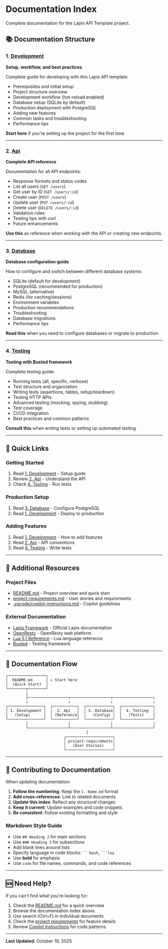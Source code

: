 # Documentation Index

Complete documentation for the Lapis API Template project.

## 📚 Documentation Structure

### 1. [Development](1.%20Development.md)
**Setup, workflow, and best practices**

Complete guide for developing with this Lapis API template:
- Prerequisites and initial setup
- Project structure overview
- Development workflow (hot-reload enabled)
- Database setup (SQLite by default)
- Production deployment with PostgreSQL
- Adding new features
- Common tasks and troubleshooting
- Performance tips

**Start here** if you're setting up the project for the first time.

---

### 2. [Api](2.%20Api.md)
**Complete API reference**

Documentation for all API endpoints:
- Response formats and status codes
- List all users (`GET /users`)
- Get user by ID (`GET /users/:id`)
- Create user (`POST /users`)
- Update user (`PUT /users/:id`)
- Delete user (`DELETE /users/:id`)
- Validation rules
- Testing tips with curl
- Future enhancements

**Use this** as reference when working with the API or creating new endpoints.

---

### 3. [Database](3.%20Database.md)
**Database configuration guide**

How to configure and switch between different database systems:
- SQLite (default for development)
- PostgreSQL (recommended for production)
- MySQL (alternative)
- Redis (for caching/sessions)
- Environment variables
- Production recommendations
- Troubleshooting
- Database migrations
- Performance tips

**Read this** when you need to configure databases or migrate to production.

---

### 4. [Testing](4.%20Testing.md)
**Testing with Busted framework**

Complete testing guide:
- Running tests (all, specific, verbose)
- Test structure and organization
- Writing tests (assertions, tables, setup/teardown)
- Testing HTTP APIs
- Advanced testing (mocking, spying, stubbing)
- Test coverage
- CI/CD integration
- Best practices and common patterns

**Consult this** when writing tests or setting up automated testing.

---

## 🚀 Quick Links

### Getting Started
1. Read [1. Development](1.%20Development.md) - Setup guide
2. Review [2. Api](2.%20Api.md) - Understand the API
3. Check [4. Testing](4.%20Testing.md) - Run tests

### Production Setup
1. Read [3. Database](3.%20Database.md) - Configure PostgreSQL
2. Read [1. Development](1.%20Development.md#production-setup-postgresql) - Deploy to production

### Adding Features
1. Read [1. Development](1.%20Development.md#adding-new-features) - How to add features
2. Read [2. Api](2.%20Api.md#contributing) - API conventions
3. Read [4. Testing](4.%20Testing.md#writing-tests) - Write tests

---

## 📖 Additional Resources

### Project Files
- [README.md](../README.md) - Project overview and quick start
- [project-requirements.md](../project-requirements.md) - User stories and requirements
- [.vscode/copilot-instructions.md](../.vscode/copilot-instructions.md) - Copilot guidelines

### External Documentation
- [Lapis Framework](https://leafo.net/lapis/) - Official Lapis documentation
- [OpenResty](https://openresty.org/) - OpenResty web platform
- [Lua 5.1 Reference](https://www.lua.org/manual/5.1/) - Lua language reference
- [Busted](https://olivinelabs.com/busted/) - Testing framework

---

## 🔄 Documentation Flow

```
┌─────────────────┐
│  README.md      │ ← Start here
│  (Quick Start)  │
└────────┬────────┘
         │
         ├──────────────────┬──────────────────┬──────────────────┐
         ↓                  ↓                  ↓                  ↓
┌────────────────┐  ┌───────────┐  ┌────────────┐  ┌──────────────┐
│ 1. Development │  │  2. Api   │  │ 3. Database│  │  4. Testing  │
│   (Setup)      │  │ (Reference│  │   (Config) │  │   (Tests)    │
└────────────────┘  └───────────┘  └────────────┘  └──────────────┘
         │                  │                  │                  │
         └──────────────────┴──────────────────┴──────────────────┘
                                    │
                          ┌─────────────────────┐
                          │ project-requirements│
                          │   (User Stories)    │
                          └─────────────────────┘
```

---

## 📝 Contributing to Documentation

When updating documentation:

1. **Follow the numbering**: Keep the `1. Name.md` format
2. **Add cross-references**: Link to related documents
3. **Update this index**: Reflect any structural changes
4. **Keep it current**: Update examples and code snippets
5. **Be consistent**: Follow existing formatting and style

### Markdown Style Guide

- Use `## Heading 2` for main sections
- Use `### Heading 3` for subsections
- Add blank lines around lists
- Specify language in code blocks: ` ```bash `, ` ```lua `
- Use **bold** for emphasis
- Use `code` for file names, commands, and code references

---

## 🆘 Need Help?

If you can't find what you're looking for:

1. Check the [README.md](../README.md) for a quick overview
2. Browse the documentation index above
3. Use search (Ctrl+F) in individual documents
4. Check the [project requirements](../project-requirements.md) for feature details
5. Review [Copilot instructions](../.vscode/copilot-instructions.md) for code patterns

---

**Last Updated**: October 19, 2025

